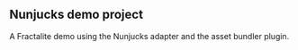 ## Nunjucks demo project

A Fractalite demo using the Nunjucks adapter and the asset bundler plugin.
